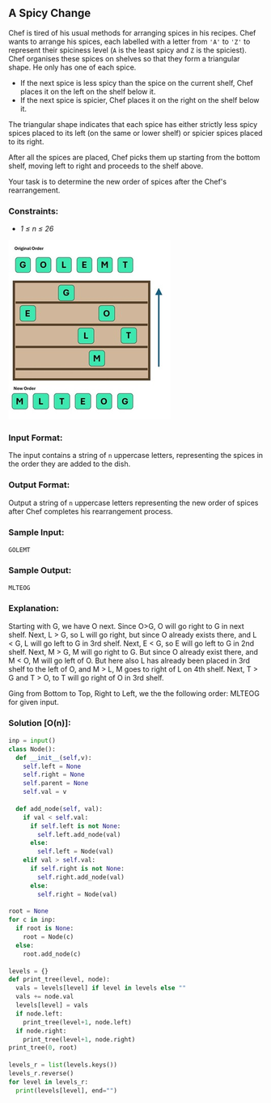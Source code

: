 ## **A Spicy Change**

Chef is tired of his usual methods for arranging spices in his recipes. Chef wants to arrange his spices, each labelled with a letter from `'A'` to `'Z'` to represent their spiciness level (`A` is the least spicy and `Z` is the spiciest). Chef organises these spices on shelves so that they form a triangular shape. He only has one of each spice.

- If the next spice is less spicy than the spice on the current shelf, Chef places it on the left on the shelf below it.
- If the next spice is spicier, Chef places it on the right on the shelf below it.

The triangular shape indicates that each spice has either strictly less spicy spices placed to its left (on the same or lower shelf) or spicier spices placed to its right.

After all the spices are placed, Chef picks them up starting from the bottom shelf, moving left to right and proceeds to the shelf above.

Your task is to determine the new order of spices after the Chef's rearrangement.


### **Constraints:**
- _1 ≤ n ≤ 26_

![alt text](../illustrations/A_spicy_change.jpg)

### **Input Format:**
The input contains a string of `n` uppercase letters, representing the spices in the order they are added to the dish.

### **Output Format:**
Output a string of `n` uppercase letters representing the new order of spices after Chef completes his rearrangement process.

### **Sample Input:**
```
GOLEMT
```

### **Sample Output:**
```
MLTEOG
```

### **Explanation:**
Starting with G, we have O next. Since O>G, O will go right to G in next shelf. Next, L > G, so L will go right, but since O already exists there, and L < G, L will go left to G in 3rd shelf. Next, E < G, so E will go left to G in 2nd shelf. Next, M > G, M will go right to G. But since O already exist there, and M < O, M will go left of O. But here also L has already been placed in 3rd shelf to the left of O, and M > L, M goes to right of L on 4th shelf. Next, T > G and T > O, to T will go right of O in 3rd shelf.

Ging from Bottom to Top, Right to Left, we the the following order: MLTEOG for given input.


### **Solution [O(n)]:**

```python
inp = input()
class Node():
  def __init__(self,v):
    self.left = None
    self.right = None
    self.parent = None
    self.val = v

  def add_node(self, val):
    if val < self.val:
      if self.left is not None:
        self.left.add_node(val)
      else:
        self.left = Node(val)
    elif val > self.val:
      if self.right is not None:  
        self.right.add_node(val)
      else:
        self.right = Node(val)
   
root = None
for c in inp:
  if root is None:
    root = Node(c)
  else:
    root.add_node(c)

levels = {}
def print_tree(level, node):
  vals = levels[level] if level in levels else ""
  vals += node.val
  levels[level] = vals
  if node.left:
    print_tree(level+1, node.left)
  if node.right:
    print_tree(level+1, node.right)
print_tree(0, root)

levels_r = list(levels.keys())
levels_r.reverse()
for level in levels_r:
  print(levels[level], end="")

```
